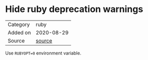 # Hide ruby deprecation warnings
 
<table>
  <tbody>
    <tr>
      <td>Category</td>
      <td>ruby</td>
    </tr>
   <tr>
      <td>Added on</td>
      <td>2020-08-29</td>
    </tr>
    <tr>
      <td>Source</td>
      <td><a href="https://stackoverflow.com/a/28098594">source</a></td>
    </tr>
  </tbody>
</table>


Use `RUBYOPT=0` environment variable.
